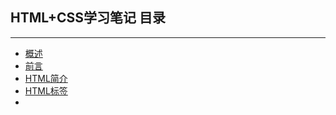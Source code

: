 ## HTML+CSS学习笔记 目录
---

+ [概述](./conception.md)
+ [前言](./no1.md)
+ [HTML简介](./no2.md)
+ [HTML标签](./no3.md)
+ 

